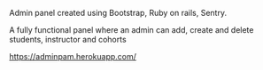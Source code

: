 Admin panel created using Bootstrap, Ruby on rails, Sentry.

A fully functional panel where an admin can add, create and delete students, instructor and cohorts

https://adminpam.herokuapp.com/
